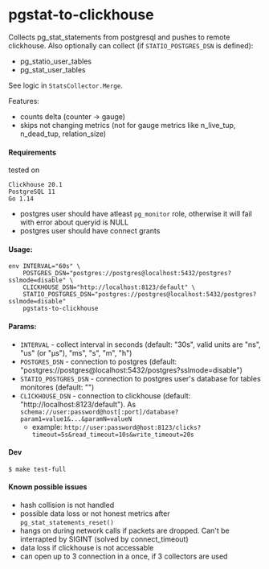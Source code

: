 pgstat-to-clickhouse
====================

Collects pg_stat_statements from postgresql and pushes to remote clickhouse.
Also optionally can collect (if `STATIO_POSTGRES_DSN` is defined):
 - pg_statio_user_tables
 - pg_stat_user_tables

See logic in `StatsCollector.Merge`.

Features:
- counts delta (counter -> gauge)
- skips not changing metrics (not for gauge metrics like n_live_tup, n_dead_tup, relation_size)

#### Requirements

tested on
```
Clickhouse 20.1
PostgreSQL 11
Go 1.14
```

- postgres user should have atleast `pg_monitor` role, otherwise it will fail with error about queryid is NULL
- postgres user should have connect grants

#### Usage:
```
env INTERVAL="60s" \
    POSTGRES_DSN="postgres://postgres@localhost:5432/postgres?sslmode=disable" \
    CLICKHOUSE_DSN="http://localhost:8123/default" \
    STATIO_POSTGRES_DSN="postgres://postgres@localhost:5432/postgres?sslmode=disable"
    pgstats-to-clickhouse
```

#### Params:
- `INTERVAL` - collect interval in seconds (default: "30s", valid units are "ns", "us" (or "µs"), "ms", "s", "m", "h")
- `POSTGRES_DSN` - connection to postgres (default: "postgres://postgres@localhost:5432/postgres?sslmode=disable")
- `STATIO_POSTGRES_DSN` - connection to postgres user's database for tables monitores (default: "")
- `CLICKHOUSE_DSN` - connection to clickhouse (default: "http://localhost:8123/default"). As `schema://user:password@host[:port]/database?param1=value1&...&paramN=valueN`
    - example: `http://user:password@host:8123/clicks?timeout=5s&read_timeout=10s&write_timeout=20s`

#### Dev

```
$ make test-full
```

#### Known possible issues
- hash collision is not handled
- possible data loss or not honest metrics after `pg_stat_statements_reset()`
- hangs on during network calls if packets are dropped. Can't be interrapted by SIGINT (solved by connect_timeout)
- data loss if clickhouse is not accessable
- can open up to 3 connection in a once, if 3 collectors are used